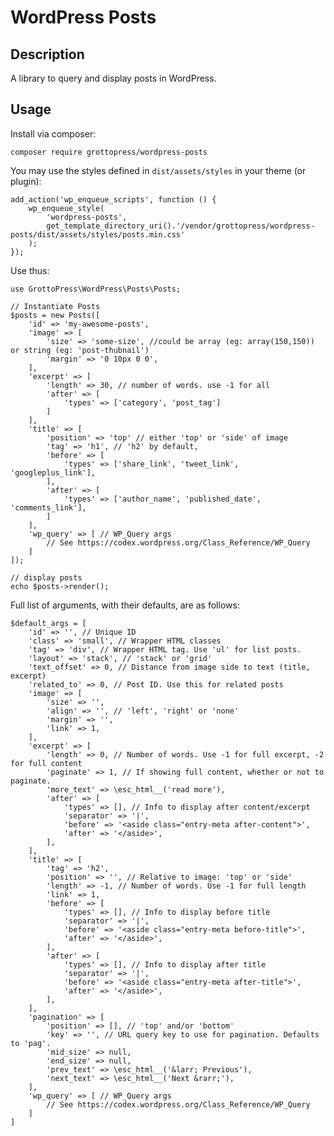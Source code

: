 # WordPress Posts

## Description

A library to query and display posts in WordPress.

## Usage

Install via composer:

`composer require grottopress/wordpress-posts`

You may use the styles defined in `dist/assets/styles` in your theme (or plugin):

    add_action('wp_enqueue_scripts', function () {
        wp_enqueue_style(
            'wordpress-posts',
            get_template_directory_uri().'/vendor/grottopress/wordpress-posts/dist/assets/styles/posts.min.css'
        );
    });

Use thus:

    use GrottoPress\WordPress\Posts\Posts;

    // Instantiate Posts
    $posts = new Posts([
        'id' => 'my-awesome-posts',
        'image' => [
            'size' => 'some-size', //could be array (eg: array(150,150)) or string (eg: 'post-thubnail')
            'margin' => '0 10px 0 0',
        ],
        'excerpt' => [
            'length' => 30, // number of words. use -1 for all
            'after' => [
                'types' => ['category', 'post_tag']
            ]
        ],
        'title' => [
            'position' => 'top' // either 'top' or 'side' of image
            'tag' => 'h1', // 'h2' by default,
            'before' => [
                'types' => ['share_link', 'tweet_link', 'googleplus_link'],
            ],
            'after' => [
                'types' => ['author_name', 'published_date', 'comments_link'],
            ]
        ],
        'wp_query' => [ // WP_Query args
            // See https://codex.wordpress.org/Class_Reference/WP_Query
        ]
    ]);

    // display posts
    echo $posts->render();

Full list of arguments, with their defaults, are as follows:

    $default_args = [
        'id' => '', // Unique ID
        'class' => 'small', // Wrapper HTML classes
        'tag' => 'div', // Wrapper HTML tag. Use 'ul' for list posts.
        'layout' => 'stack', // 'stack' or 'grid'
        'text_offset' => 0, // Distance from image side to text (title, excerpt)
        'related_to' => 0, // Post ID. Use this for related posts
        'image' => [
            'size' => '',
            'align' => '', // 'left', 'right' or 'none'
            'margin' => '',
            'link' => 1,
        ],
        'excerpt' => [
            'length' => 0, // Number of words. Use -1 for full excerpt, -2 for full content
            'paginate' => 1, // If showing full content, whether or not to paginate.
            'more_text' => \esc_html__('read more'),
            'after' => [
                'types' => [], // Info to display after content/excerpt
                'separator' => '|',
                'before' => '<aside class="entry-meta after-content">',
                'after' => '</aside>',
            ],
        ],
        'title' => [
            'tag' => 'h2',
            'position' => '', // Relative to image: 'top' or 'side'
            'length' => -1, // Number of words. Use -1 for full length
            'link' => 1,
            'before' => [
                'types' => [], // Info to display before title
                'separator' => '|',
                'before' => '<aside class="entry-meta before-title">',
                'after' => '</aside>',
            ],
            'after' => [
                'types' => [], // Info to display after title
                'separator' => '|',
                'before' => '<aside class="entry-meta after-title">',
                'after' => '</aside>',
            ],
        ],
        'pagination' => [
            'position' => [], // 'top' and/or 'bottom'
            'key' => '', // URL query key to use for pagination. Defaults to 'pag'.
            'mid_size' => null,
            'end_size' => null,
            'prev_text' => \esc_html__('&larr; Previous'),
            'next_text' => \esc_html__('Next &rarr;'),
        ],
        'wp_query' => [ // WP_Query args
            // See https://codex.wordpress.org/Class_Reference/WP_Query
        ]
    ]
